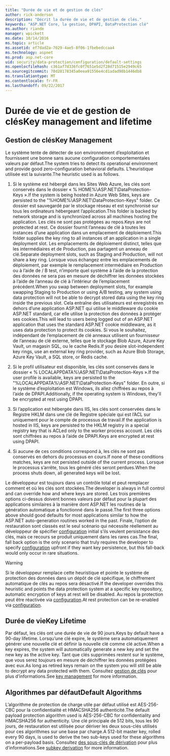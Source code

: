 ```yaml
---
title: "Durée de vie et de gestion de clés"
author: rick-anderson
description: "Décrit la durée de vie et de gestion de clés."
keywords: "ASP.NET Core, la gestion, DPAPI, DataProtection clé"
ms.author: riande
manager: wpickett
ms.date: 10/14/2016
ms.topic: article
ms.assetid: ef7dad2a-7029-4ae5-8f06-1fbebedccaa4
ms.technology: aspnet
ms.prod: asp.net-core
uid: security/data-protection/configuration/default-settings
ms.openlocfilehash: c361af7d336fc0f7651e5d2f28d71515e2949c65
ms.sourcegitcommit: 78d28178345a0eea91556e4cd1adad98b1446db8
ms.translationtype: MT
ms.contentlocale: fr-FR
ms.lasthandoff: 09/22/2017
---
```

# <a name="key-management-and-lifetime"></a><span data-ttu-id="f9854-104">Durée de vie et de gestion de clés</span><span class="sxs-lookup"><span data-stu-id="f9854-104">Key management and lifetime</span></span>

<a name=data-protection-default-settings></a>

## <a name="key-management"></a><span data-ttu-id="f9854-105">Gestion de clés</span><span class="sxs-lookup"><span data-stu-id="f9854-105">Key Management</span></span>

<span data-ttu-id="f9854-106">Le système tente de détecter de son environnement d’exploitation et fournissent une bonne sans aucune configuration comportementales valeurs par défaut.</span><span class="sxs-lookup"><span data-stu-id="f9854-106">The system tries to detect its operational environment and provide good zero-configuration behavioral defaults.</span></span> <span data-ttu-id="f9854-107">L’heuristique utilisée est la suivante.</span><span class="sxs-lookup"><span data-stu-id="f9854-107">The heuristic used is as follows.</span></span>

1. <span data-ttu-id="f9854-108">Si le système est hébergé dans les Sites Web Azure, les clés sont conservés dans le dossier « % HOME%\ASP.NET\DataProtection-Keys ».</span><span class="sxs-lookup"><span data-stu-id="f9854-108">If the system is being hosted in Azure Web Sites, keys are persisted to the "%HOME%\ASP.NET\DataProtection-Keys" folder.</span></span> <span data-ttu-id="f9854-109">Ce dossier est sauvegardé par le stockage réseau et est synchronisé sur tous les ordinateurs hébergeant l’application.</span><span class="sxs-lookup"><span data-stu-id="f9854-109">This folder is backed by network storage and is synchronized across all machines hosting the application.</span></span> <span data-ttu-id="f9854-110">Les clés ne sont pas protégées au repos.</span><span class="sxs-lookup"><span data-stu-id="f9854-110">Keys are not protected at rest.</span></span> <span data-ttu-id="f9854-111">Ce dossier fournit l’anneau de clé à toutes les instances d’une application dans un emplacement de déploiement.</span><span class="sxs-lookup"><span data-stu-id="f9854-111">This folder supplies the key ring to all instances of an application in a single deployment slot.</span></span> <span data-ttu-id="f9854-112">Les emplacements de déploiement distinct, telles que les intermédiaires et de Production, pas partagent un anneau de clé.</span><span class="sxs-lookup"><span data-stu-id="f9854-112">Separate deployment slots, such as Staging and Production, will not share a key ring.</span></span> <span data-ttu-id="f9854-113">Lorsque vous échangez entre les emplacements de déploiement, par exemple le remplacement intermédiaire en Production ou à l’aide de / B test, n’importe quel système à l’aide de la protection des données ne sera pas en mesure de déchiffrer les données stockées à l’aide de l’anneau de clé à l’intérieur de l’emplacement précédent.</span><span class="sxs-lookup"><span data-stu-id="f9854-113">When you swap between deployment slots, for example swapping Staging to Production or using A/B testing, any system using data protection will not be able to decrypt stored data using the key ring inside the previous slot.</span></span> <span data-ttu-id="f9854-114">Cela entraîne des utilisateurs est enregistrés en dehors d’une application ASP.NET qui utilise le middleware du cookie ASP.NET standard, car elle utilise la protection des données à protéger ses cookies.</span><span class="sxs-lookup"><span data-stu-id="f9854-114">This will lead to users being logged out of an ASP.NET application that uses the standard ASP.NET cookie middleware, as it uses data protection to protect its cookies.</span></span> <span data-ttu-id="f9854-115">Si vous le souhaitez, indépendant de l’emplacement de clé anneaux utilisent un fournisseur de l’anneau de clé externe, telles que le stockage Blob Azure, Azure Key Vault, un magasin SQL, ou le cache Redis.</span><span class="sxs-lookup"><span data-stu-id="f9854-115">If you desire slot-independent key rings, use an external key ring provider, such as Azure Blob Storage, Azure Key Vault, a SQL store, or Redis cache.</span></span>

2. <span data-ttu-id="f9854-116">Si le profil utilisateur est disponible, les clés sont conservés dans le dossier « % LOCALAPPDATA%\ASP.NET\DataProtection-Keys ».</span><span class="sxs-lookup"><span data-stu-id="f9854-116">If the user profile is available, keys are persisted to the "%LOCALAPPDATA%\ASP.NET\DataProtection-Keys" folder.</span></span> <span data-ttu-id="f9854-117">En outre, si le système d’exploitation est Windows, ils allez chiffrées au repos à l’aide de DPAPI.</span><span class="sxs-lookup"><span data-stu-id="f9854-117">Additionally, if the operating system is Windows, they'll be encrypted at rest using DPAPI.</span></span>

3. <span data-ttu-id="f9854-118">Si l’application est hébergée dans IIS, les clés sont conservées dans le Registre HKLM dans une clé de Registre spéciale qui est l’ACL sur uniquement pour le compte de processus de travail.</span><span class="sxs-lookup"><span data-stu-id="f9854-118">If the application is hosted in IIS, keys are persisted to the HKLM registry in a special registry key that is ACLed only to the worker process account.</span></span> <span data-ttu-id="f9854-119">Les clés sont chiffrées au repos à l’aide de DPAPI.</span><span class="sxs-lookup"><span data-stu-id="f9854-119">Keys are encrypted at rest using DPAPI.</span></span>

4. <span data-ttu-id="f9854-120">Si aucune de ces conditions correspond à, les clés ne sont pas conservés en dehors du processus en cours.</span><span class="sxs-lookup"><span data-stu-id="f9854-120">If none of these conditions matches, keys are not persisted outside of the current process.</span></span> <span data-ttu-id="f9854-121">Lorsque le processus s’arrête, tous les généré clés seront perdues.</span><span class="sxs-lookup"><span data-stu-id="f9854-121">When the process shuts down, all generated keys will be lost.</span></span>

<span data-ttu-id="f9854-122">Le développeur est toujours dans un contrôle total et peut remplacer comment et où les clés sont stockées.</span><span class="sxs-lookup"><span data-stu-id="f9854-122">The developer is always in full control and can override how and where keys are stored.</span></span> <span data-ttu-id="f9854-123">Les trois premières options ci-dessus doivent bonnes valeurs par défaut pour la plupart des applications similaires à la manière dont ASP.NET <machineKey> les routines de la génération automatique a fonctionné dans le passé.</span><span class="sxs-lookup"><span data-stu-id="f9854-123">The first three options above should good defaults for most applications similar to how the ASP.NET <machineKey> auto-generation routines worked in the past.</span></span> <span data-ttu-id="f9854-124">Finale, l’option de restauration sont classés est le seul scénario qui nécessite réellement au développeur de spécifier [configuration](overview.md) initial s’ils veulent persistance des clés, mais ce recours se produit uniquement dans les rares cas.</span><span class="sxs-lookup"><span data-stu-id="f9854-124">The final, fall back option is the only scenario that truly requires the developer to specify [configuration](overview.md) upfront if they want key persistence, but this fall-back would only occur in rare situations.</span></span>

>[!WARNING]
> <span data-ttu-id="f9854-125">Si le développeur remplace cette heuristique et pointe le système de protection des données dans un dépôt de clé spécifique, le chiffrement automatique de clés au repos sera désactivé.</span><span class="sxs-lookup"><span data-stu-id="f9854-125">If the developer overrides this heuristic and points the data protection system at a specific key repository, automatic encryption of keys at rest will be disabled.</span></span> <span data-ttu-id="f9854-126">Au repos la protection peut être réactivée via [configuration](overview.md).</span><span class="sxs-lookup"><span data-stu-id="f9854-126">At rest protection can be re-enabled via [configuration](overview.md).</span></span>

## <a name="key-lifetime"></a><span data-ttu-id="f9854-127">Durée de vie</span><span class="sxs-lookup"><span data-stu-id="f9854-127">Key Lifetime</span></span>

<span data-ttu-id="f9854-128">Par défaut, les clés ont une durée de vie de 90 jours.</span><span class="sxs-lookup"><span data-stu-id="f9854-128">Keys by default have a 90-day lifetime.</span></span> <span data-ttu-id="f9854-129">Lorsqu’une clé expire, le système sera automatiquement générer une nouvelle clé et définir la nouvelle clé comme clé active.</span><span class="sxs-lookup"><span data-stu-id="f9854-129">When a key expires, the system will automatically generate a new key and set the new key as the active key.</span></span> <span data-ttu-id="f9854-130">Tant que clés supprimées restent sur le système, que vous serez toujours en mesure de déchiffrer les données protégées avec eux.</span><span class="sxs-lookup"><span data-stu-id="f9854-130">As long as retired keys remain on the system you will still be able to decrypt any data protected with them.</span></span> <span data-ttu-id="f9854-131">Consultez [gestion de clés](../implementation/key-management.md#data-protection-implementation-key-management-expiration) pour plus d’informations.</span><span class="sxs-lookup"><span data-stu-id="f9854-131">See [key management](../implementation/key-management.md#data-protection-implementation-key-management-expiration) for more information.</span></span>

## <a name="default-algorithms"></a><span data-ttu-id="f9854-132">Algorithmes par défaut</span><span class="sxs-lookup"><span data-stu-id="f9854-132">Default Algorithms</span></span>

<span data-ttu-id="f9854-133">L’algorithme de protection de charge utile par défaut utilisé est AES-256-CBC pour la confidentialité et HMACSHA256 authenticité.</span><span class="sxs-lookup"><span data-stu-id="f9854-133">The default payload protection algorithm used is AES-256-CBC for confidentiality and HMACSHA256 for authenticity.</span></span> <span data-ttu-id="f9854-134">Une clé principale de 512 bits, tous les 90 jours, de restauration est utilisée pour dériver les deux sous-clés utilisés pour ces algorithmes sur une base par charge.</span><span class="sxs-lookup"><span data-stu-id="f9854-134">A 512-bit master key, rolled every 90 days, is used to derive the two sub-keys used for these algorithms on a per-payload basis.</span></span> <span data-ttu-id="f9854-135">Consultez [des sous-clés de dérivation](../implementation/subkeyderivation.md#data-protection-implementation-subkey-derivation-aad) pour plus d’informations.</span><span class="sxs-lookup"><span data-stu-id="f9854-135">See [subkey derivation](../implementation/subkeyderivation.md#data-protection-implementation-subkey-derivation-aad) for more information.</span></span>
